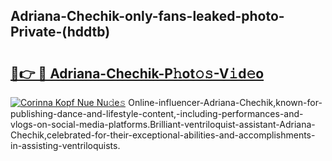 ## Adriana-Chechik-only-fans​-leaked-photo​-Private-(hddtb)


# <h2><a href="https://mediaupload.pro?title=Adriana-Chechik&ref=git">🔗👉 🔴 Adriana-Chechik-P𝚑ot𝚘𝚜-V𝚒d𝚎o</a></h2>

[![Corinna Kopf Nue Nu𝚍e𝚜](https://i.imgur.com/0qMVB7G.gif)](https://mediaupload.pro?title=Adriana-Chechik&ref=git)
Online-influencer-Adriana-Chechik,known-for-publishing-dance-and-lifestyle-content,-including-performances-and-vlogs-on-social-media-platforms.Brilliant-ventriloquist-assistant-Adriana-Chechik,celebrated-for-their-exceptional-abilities-and-accomplishments-in-assisting-ventriloquists.  